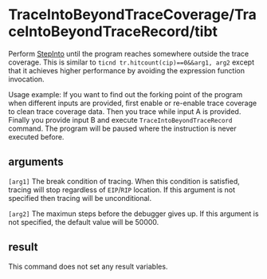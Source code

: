 # TraceIntoBeyondTraceCoverage/TraceIntoBeyondTraceRecord/tibt

Perform [StepInto](StepInto.md) until the program reaches somewhere outside the trace coverage. This is similar to `ticnd tr.hitcount(cip)==0&&arg1, arg2` except that it achieves higher performance by avoiding the expression function invocation.

Usage example: If you want to find out the forking point of the program when different inputs are provided, first enable or re-enable trace coverage to clean trace coverage data.
Then you trace while input A is provided. Finally you provide input B and execute `TraceIntoBeyondTraceRecord` command. The program will be paused where the instruction is never executed before.

## arguments

`[arg1]` The break condition of tracing. When this condition is satisfied, tracing will stop regardless of `EIP`/`RIP` location. If this argument is not specified then tracing will be unconditional.

`[arg2]` The maximun steps before the debugger gives up. If this argument is not specified, the default value will be 50000.

## result

This command does not set any result variables.

